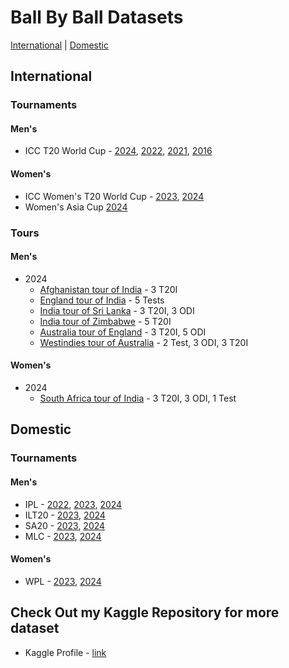 # Ball By Ball Datasets

[International]() | [Domestic]()

## International

### Tournaments

#### Men's

- ICC T20 World Cup - [2024](International/Men's/Tournaments/T20_WC/2024), [2022](International/Men's/Tournaments/T20_WC/2022), [2021](International/Men's/Tournaments/T20_WC/2021), [2016](International/Men's/Tournaments/T20_WC/2016)

#### Women's

- ICC Women's T20 World Cup -  [2023](International/Women's/WT20%20WC/2023), [2024](International/Women's/WT20%20WC/2024)
- Women's Asia Cup [2024](International/Women's/W%20Asia%20Cup/2024)

### Tours
#### Men's
  - 2024
    - [Afghanistan tour of India](International/Men's/Tours/2024/afg_ind_2024) - 3 T20I
    - [England tour of India](International/Men's/Tours/2024/eng_ind_2024) - 5 Tests
    - [India tour of Sri Lanka](International/Men's/Tours/2024/ind_sl_2024) - 3 T20I, 3 ODI
    - [India tour of Zimbabwe](International/Men's/Tours/2024/ind_zim_2024) - 5 T20I
    - [Australia tour of England](International/Men's/Tours/2024/aus_eng_2024) - 3 T20I, 5 ODI
    - [Westindies tour of Australia](International/Men's/Tours/2024/wi_aus_2024) - 2 Test, 3 ODI, 3 T20I
#### Women's
  - 2024
    - [South Africa tour of India](International/Women's/2024/saw_indw_2024) - 3 T20I, 3 ODI, 1 Test

## Domestic

### Tournaments

#### Men's

- IPL - [2022](Domestic/Men's/IPL/2022), [2023](Domestic/Men's/IPL/2023), [2024](Domestic/Men's/IPL/2024)
- ILT20 - [2023](Domestic/Men's/ILT20/2023), [2024](Domestic/Men's/ILT20/2024)
- SA20 - [2023](Domestic/Men's/SA20/2023), [2024](Domestic/Men's/SA20/2024)
- MLC - [2023](Domestic/Men's/MLC/2023), [2024](Domestic/Men's/MLC/2024)

#### Women's

- WPL - [2023](Domestic/Women's/WPL/2023), [2024](Domestic/Women's/WPL/2024)

## Check Out my Kaggle Repository for more dataset

- Kaggle Profile - [link](https://www.kaggle.com/sahiltailor)

